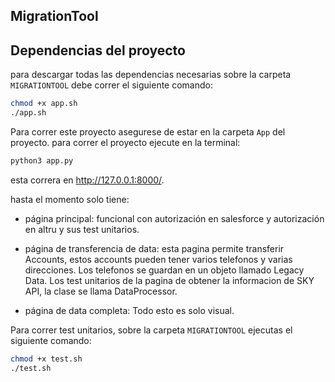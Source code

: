 ## MigrationTool

## Dependencias del proyecto

para descargar todas las dependencias necesarias sobre la carpeta `MIGRATIONTOOL` debe correr el siguiente comando:

```bash
chmod +x app.sh
./app.sh
```

Para correr este proyecto asegurese de estar en la carpeta `App` del proyecto.
para correr el proyecto ejecute en la terminal:

```bash
python3 app.py
```

esta correra en http://127.0.0.1:8000/.

hasta el momento solo tiene:
- página principal: funcional con autorización en salesforce y autorización en altru y sus test unitarios.

- página de transferencia de data: esta pagina permite transferir Accounts, estos accounts pueden tener varios telefonos y varias direcciones. Los telefonos se guardan en un objeto llamado Legacy Data. Los test unitarios de la pagina de obtener la informacion de SKY API, la clase se llama DataProcessor.

- página de data completa: Todo esto es solo visual.

Para correr test unitarios, sobre la carpeta `MIGRATIONTOOL` ejecutas el siguiente comando:

```bash
chmod +x test.sh
./test.sh
```



